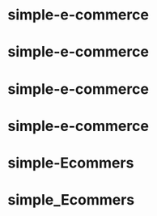 # simple-e-commerce
# simple-e-commerce
# simple-e-commerce
# simple-e-commerce
# simple-Ecommers
# simple_Ecommers
